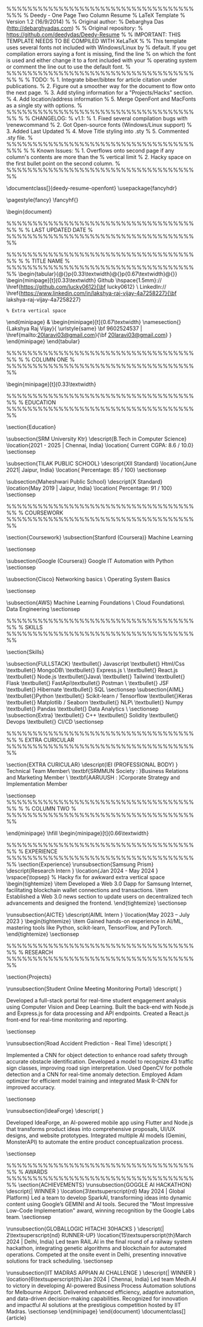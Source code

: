 %%%%%%%%%%%%%%%%%%%%%%%%%%%%%%%%%%%%%%%
% Deedy - One Page Two Column Resume
% LaTeX Template
% Version 1.2 (16/9/2014)
%
% Original author:
% Debarghya Das (http://debarghyadas.com)
%
% Original repository:
% https://github.com/deedydas/Deedy-Resume
%
% IMPORTANT: THIS TEMPLATE NEEDS TO BE COMPILED WITH XeLaTeX
%
% This template uses several fonts not included with Windows/Linux by
% default. If you get compilation errors saying a font is missing, find the line
% on which the font is used and either change it to a font included with your
% operating system or comment the line out to use the default font.
% 
%%%%%%%%%%%%%%%%%%%%%%%%%%%%%%%%%%%%%%
% 
% TODO:
% 1. Integrate biber/bibtex for article citation under publications.
% 2. Figure out a smoother way for the document to flow onto the next page.
% 3. Add styling information for a "Projects/Hacks" section.
% 4. Add location/address information
% 5. Merge OpenFont and MacFonts as a single sty with options.
% 
%%%%%%%%%%%%%%%%%%%%%%%%%%%%%%%%%%%%%%
%
% CHANGELOG:
% v1.1:
% 1. Fixed several compilation bugs with \renewcommand
% 2. Got Open-source fonts (Windows/Linux support)
% 3. Added Last Updated
% 4. Move Title styling into .sty
% 5. Commented .sty file.
%
%%%%%%%%%%%%%%%%%%%%%%%%%%%%%%%%%%%%%%%
%
% Known Issues:
% 1. Overflows onto second page if any column's contents are more than the
% vertical limit
% 2. Hacky space on the first bullet point on the second column.
%
%%%%%%%%%%%%%%%%%%%%%%%%%%%%%%%%%%%%%%


\documentclass[]{deedy-resume-openfont}
\usepackage{fancyhdr}
 
\pagestyle{fancy}
\fancyhf{}
 
\begin{document}

%%%%%%%%%%%%%%%%%%%%%%%%%%%%%%%%%%%%%%
%
%     LAST UPDATED DATE
%
%%%%%%%%%%%%%%%%%%%%%%%%%%%%%%%%%%%%%%


%%%%%%%%%%%%%%%%%%%%%%%%%%%%%%%%%%%%%%
%
%     TITLE NAME
%
%%%%%%%%%%%%%%%%%%%%%%%%%%%%%%%%%%%%%%
\begin{tabular}{@{}p{0.33\textwidth}@{}p{0.67\textwidth}@{}}
\begin{minipage}[t]{0.33\textwidth}
    Github \hspace{1.5mm}:// \href{https://github.com/lucky0612}{\bf lucky0612} \\
    LinkedIn:// \href{https://www.linkedin.com/in/lakshya-raj-vijay-4a7258227}{\bf lakshya-raj-vijay-4a7258227} 
     
    % Extra vertical space
\end{minipage}
&
\begin{minipage}[t]{0.67\textwidth}
    \namesection{}{Lakshya Raj Vijay}{ \urlstyle{same}
     \bf 9602524537 | \href{mailto:20laravi03@gmail.com}{\bf 20laravi03@gmail.com}
    }
\end{minipage}
\end{tabular}

%%%%%%%%%%%%%%%%%%%%%%%%%%%%%%%%%%%%%%
%
%     COLUMN ONE
%
%%%%%%%%%%%%%%%%%%%%%%%%%%%%%%%%%%%%%%

\begin{minipage}[t]{0.33\textwidth} 


%%%%%%%%%%%%%%%%%%%%%%%%%%%%%%%%%%%%%%
%     EDUCATION
%%%%%%%%%%%%%%%%%%%%%%%%%%%%%%%%%%%%%%

\section{Education} 

\subsection{SRM University Ktr}
\descript{B.Tech in Computer Science}
\location{2021 - 2025 | Chennai, India}
\location{ Current CGPA: 8.6 / 10.0}
\sectionsep

\subsection{TILAK PUBLIC SCHOOL}
\descript{XII Standard}
\location{June 2021|  Jaipur, India}
\location{ Percentage: 85 / 100}
\sectionsep

\subsection{Maheshwari Public School}
\descript{X Standard}
\location{May 2019 | Jaipur, India}
\location{ Percentage: 91 / 100}
\sectionsep


%%%%%%%%%%%%%%%%%%%%%%%%%%%%%%%%%%%%%%
%     COURSEWORK
%%%%%%%%%%%%%%%%%%%%%%%%%%%%%%%%%%%%%%

\section{Coursework}
\subsection{Stanford (Coursera)}
Machine Learning 

\sectionsep

\subsection{Google (Coursera)}
Google IT Automation with Python 
\sectionsep

\subsection{Cisco}
Networking basics  \\
Operating System Basics 

\sectionsep

\subsection{AWS}
Machine Learning Foundations \\
Cloud Foundations\\
Data Engineering
\sectionsep

%%%%%%%%%%%%%%%%%%%%%%%%%%%%%%%%%%%%%%
%     SKILLS
%%%%%%%%%%%%%%%%%%%%%%%%%%%%%%%%%%%%%%

\section{Skills}

\subsection{FULLSTACK}
\textbullet{} Javascript \textbullet{} Html/Css \textbullet{} MongoDB\\ \textbullet{} Express.js \ \textbullet{} React.js \textbullet{} Node.js \textbullet{}Java\\ \textbullet{} Tailwind \textbullet{} Flask \textbullet{} FastApi\textbullet{} Postman \\ \textbullet{} JSF \textbullet{} Hibernate \textbullet{} SQL \sectionsep
\subsection{AIML}
\textbullet{}Python \textbullet{} Scikit-learn / Tensorflow \textbullet{}Keras \textbullet{} Matplotlib / Seaborn \textbullet{} NLP\\ \textbullet{} Numpy \textbullet{} Pandas  \textbullet{} Data Analytics \\ \sectionsep
\subsection{Extra}
\textbullet{} C++  \textbullet{} Solidity \textbullet{} Devops \textbullet{} CI/CD
\sectionsep

%%%%%%%%%%%%%%%%%%%%%%%%%%%%%%%%%%%%%%
%     EXTRA CURICULAR
%%%%%%%%%%%%%%%%%%%%%%%%%%%%%%%%%%%%%%

\section{EXTRA CURICULAR}
\descript{IEI (PROFESSIONAL BODY)  }
 Technical Team Member\\
\textbf{SRMMUN Society : }Business Relations and Marketing Member
\\
\textbf{AARUUSH : }Corporate Strategy and Implementation Member

\sectionsep
%%%%%%%%%%%%%%%%%%%%%%%%%%%%%%%%%%%%%%
%
%     COLUMN TWO
%
%%%%%%%%%%%%%%%%%%%%%%%%%%%%%%%%%%%%%%

\end{minipage} 
\hfill
\begin{minipage}[t]{0.66\textwidth} 

%%%%%%%%%%%%%%%%%%%%%%%%%%%%%%%%%%%%%%
%     EXPERIENCE
%%%%%%%%%%%%%%%%%%%%%%%%%%%%%%%%%%%%%%
\section{Experience}
\runsubsection{Samsung Prism}
\descript{Research Intern }
\location{Jan 2024 - May 2024 }
\vspace{\topsep} % Hacky fix for awkward extra vertical space
\begin{tightemize}
\item Developed a Web 3.0 Dapp for Samsung Internet, facilitating blockchain wallet connections and transactions. 
\item Established a Web 3.0 news section to update users on decentralized tech advancements and designed the frontend.
\end{tightemize}
\sectionsep

\runsubsection{AICTE}
\descript{AIML Intern }
\location{May 2023 – July 2023 }
\begin{tightemize}
\item Gained hands-on experience in AI/ML, mastering tools like Python, scikit-learn, TensorFlow, and PyTorch.
\end{tightemize}
\sectionsep

%%%%%%%%%%%%%%%%%%%%%%%%%%%%%%%%%%%%%%
%     RESEARCH
%%%%%%%%%%%%%%%%%%%%%%%%%%%%%%%%%%%%%%


\section{Projects}

\runsubsection{Student Online Meeting Monitoring Portal}
\descript{ }

Developed a full-stack portal for real-time student engagement analysis using Computer Vision and Deep Learning.
Built the back-end with Node.js and Express.js for data processing and API endpoints.
Created a React.js front-end for real-time monitoring and reporting.


\sectionsep

\runsubsection{Road Accident Prediction - Real Time}
\descript{ }

Implemented a CNN for object detection to enhance road safety through accurate obstacle identification.
Developed a model to recognize 43 traffic sign classes, improving road sign interpretation.
Used OpenCV for pothole detection and a CNN for real-time anomaly detection.
Employed Adam optimizer for efficient model training and integrated Mask R-CNN for improved accuracy.

\sectionsep

\runsubsection{IdeaForge}
\descript{ }

Developed IdeaForge, an AI-powered mobile app using Flutter and Node.js that transforms product ideas into comprehensive proposals, UI/UX designs, and website prototypes. Integrated multiple AI models (Gemini, MonsterAPI) to automate the entire product conceptualization process.


\sectionsep


%%%%%%%%%%%%%%%%%%%%%%%%%%%%%%%%%%%%%%
%     AWARDS
%%%%%%%%%%%%%%%%%%%%%%%%%%%%%%%%%%%%%%
\section{ACHIEVEMENTS}
\runsubsection{GOGGLE AI HACKATHON}
\descript{| WINNER }
\location{3\textsuperscript{rd} May 2024 | Global Platform}
Led a team to develop SparkAI, transforming ideas into dynamic content using Google’s GEMINI and AI tools. 
Secured the "Most Impressive Low-Code Implementation" award, winning recognition by the Google Labs team.
\sectionsep

\runsubsection{GLOBALLOGIC HITACHI 30HACKS }
\descript{| 2\textsuperscript{nd} RUNNER-UP}
\location{15\textsuperscript{th}March 2024 | Delhi, India}
Led team RAIL.AI in the final round of a railway system hackathon, integrating genetic algorithms and blockchain for automated operations.
Competed at the onsite event in Delhi, presenting innovative solutions for track scheduling.
\sectionsep

\runsubsection{IIT MADRAS APPIAN AI CHALLENGE }
\descript{| WINNER }
\location{6\textsuperscript{th}Jan 2024 | Chennai, India}
Led team Medh.AI to victory in developing AI-powered Business Process Automation solutions for Melbourne Airport.
Delivered enhanced efficiency, adaptive automation, and data-driven decision-making capabilities.
Recognized for innovation and impactful AI solutions at the prestigious competition hosted by IIT Madras.
\sectionsep
\end{minipage} 
\end{document}  \documentclass[]{article}
